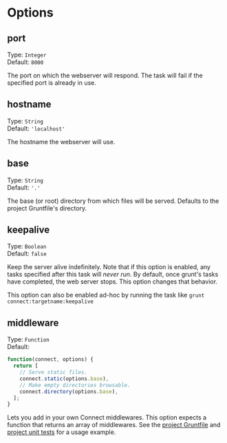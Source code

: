 # Options

## port
Type: `Integer`  
Default: `8000`

The port on which the webserver will respond. The task will fail if the specified port is already in use.

## hostname
Type: `String`  
Default: `'localhost'`

The hostname the webserver will use.

## base
Type: `String`  
Default: `'.'`

The base (or root) directory from which files will be served. Defaults to the project Gruntfile's directory.

## keepalive
Type: `Boolean`  
Default: `false`

Keep the server alive indefinitely. Note that if this option is enabled, any tasks specified after this task will _never run_. By default, once grunt's tasks have completed, the web server stops. This option changes that behavior.

This option can also be enabled ad-hoc by running the task like `grunt connect:targetname:keepalive`

## middleware
Type: `Function`  
Default:

```js
function(connect, options) {
  return [
    // Serve static files.
    connect.static(options.base),
    // Make empty directories browsable.
    connect.directory(options.base),
  ];
}
```

Lets you add in your own Connect middlewares. This option expects a function that returns an array of middlewares. See the [project Gruntfile][] and [project unit tests][] for a usage example.

[project Gruntfile]: https://github.com/gruntjs/grunt-contrib-connect/blob/master/Gruntfile.js
[project unit tests]: https://github.com/gruntjs/grunt-contrib-connect/blob/master/test/connect_test.js

